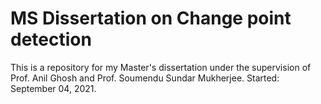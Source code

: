 # MS Dissertation on Change point detection
This is a repository for my Master's dissertation under the supervision of Prof. Anil Ghosh and Prof. Soumendu Sundar Mukherjee. Started: September 04, 2021.
